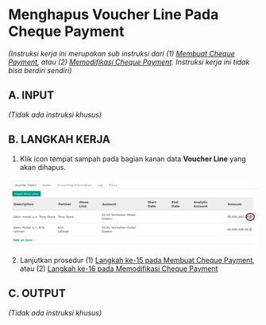 # Menghapus Voucher Line Pada Cheque Payment

*(Instruksi kerja ini merupakan sub instruksi dari (1) [Membuat Cheque Payment](./membuat.md), atau (2) [Memodifikasi Cheque Payment](./memodifikasi.md). Instruksi kerja ini tidak bisa berdiri sendiri)*

## A. INPUT

*(Tidak ada instruksi khusus)*

## B. LANGKAH KERJA

1. Klik icon tempat sampah pada bagian kanan data **Voucher Line** yang akan dihapus.

![](../../img/cheque-payment/tombol-hapus-voucher-line.png)

2. Lanjutkan prosedur (1) [Langkah ke-15 pada Membuat Cheque Payment](./membuat.md#langkah-15), atau (2) [Langkah ke-16 pada Memodifikasi Cheque Payment](./memodifikasi.md#langkah-16)

## C. OUTPUT

*(Tidak ada instruksi khusus)*

